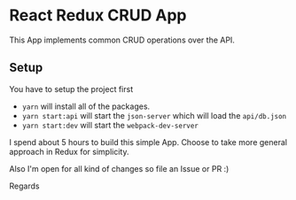 # React Redux CRUD App

This App implements common CRUD operations over the API.

## Setup

You have to setup the project first

* `yarn` will install all of the packages.
* `yarn start:api` will start the `json-server` which will load the `api/db.json`
* `yarn start:dev` will start the `webpack-dev-server`

I spend about 5 hours to build this simple App. Choose to take more general approach in Redux for simplicity.

Also I'm open for all kind of changes so file an Issue or PR :)

Regards
